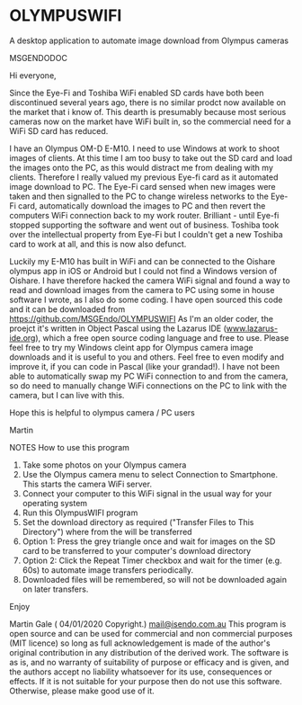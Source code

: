 # OLYMPUSWIFI
A desktop application to automate image download from Olympus cameras


MSGENDODOC

Hi everyone,

Since the Eye-Fi and Toshiba WiFi enabled SD cards have both been discontinued several years ago, there is no similar prodct now available on the market that i know of.  This dearth is presumably because most serious cameras now on the market have WiFi built in, so the commercial need for a WiFi SD card has reduced.  

I have an Olympus OM-D E-M10.  I need to use Windows at work to shoot images of clients. At this time I am too busy to take out the SD card and load the images onto the PC, as this would distract me from dealing with my clients. Therefore I really valued my previous Eye-fi card as it automated image download to PC.  The Eye-Fi card sensed when new images were taken and then signalled to the PC to change wireless networks to the Eye-Fi card, automatically download the images to PC and then revert the computers WiFi connection back to my work router.  Brilliant - until Eye-fi stopped supporting the software and went out of business.  Toshiba took over the intellectual property from Eye-Fi but I couldn't get a new Toshiba card to work at all, and this is now also defunct.  

Luckily my E-M10 has built in WiFi and can be connected to the Oishare olympus app in iOS or Android but I could not find a Windows version of Oishare.  I have therefore hacked the camera WiFi signal and found a way to read and download images from the camera to PC using some in house software I wrote, as I also do some coding.  I have open sourced this code and it can be downloaded from  https://github.com/MSGEndo/OLYMPUSWIFI  As I'm an older coder, the proejct it's written in Object Pascal using the Lazarus IDE (www.lazarus-ide.org), which a free open source coding language and free to use.  Please feel free to try my Windows cleint app for Olympus camera image downloads and it is useful to you and others.  Feel free to even modify and improve it, if you can code in Pascal (like your grandad!).  I have not been able to automatically swap my PC WiFi connection to and from the camera, so do need to manually change WiFi connections on the PC to link with the camera, but I can live with this.  

Hope this is helpful to olympus camera / PC users

Martin    

NOTES
How to use this program

  1.  Take some photos on your Olympus camera
  2.  Use the Olympus camera menu to select Connection to Smartphone.  This starts the camera WiFi server.
  3.  Connect your computer to this WiFi signal in the usual way for your operating system
  4.  Run this OlympusWIFI program
  5.  Set the download directory as required ("Transfer Files to This Directory") where  from the will be transferred
  6.  Option 1: Press the grey triangle once and wait for images on the SD card to be transferred to your computer's download directory
  7.  Option 2: Click the Repeat Timer checkbox and wait for the timer (e.g. 60s) to automate image transfers periodically.
  8.  Downloaded files will be remembered, so will not be downloaded again on later transfers.

  Enjoy

  Martin Gale ( 04/01/2020 Copyright.)
  mail@isendo.com.au
  This program is open source and can be used for commercial and non commercial purposes (MIT licence) so long as  full acknowledgement is made of the author's original contribution in any distribution of the derived work. The software is as is,  and no warranty of suitability of purpose or efficacy and is given, and the authors accept no liability whatsoever for its use, consequences or  effects.   If it is not suitable for your  purpose then do not use this software.  Otherwise, please make good use of it. 
